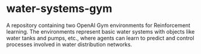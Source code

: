 # water-systems-gym
A repository containing two OpenAI Gym environments for Reinforcement learning. The environments represent basic water systems with objects like water tanks and pumps, etc., where agents can learn to predict and control processes involved in water distribution networks. 
